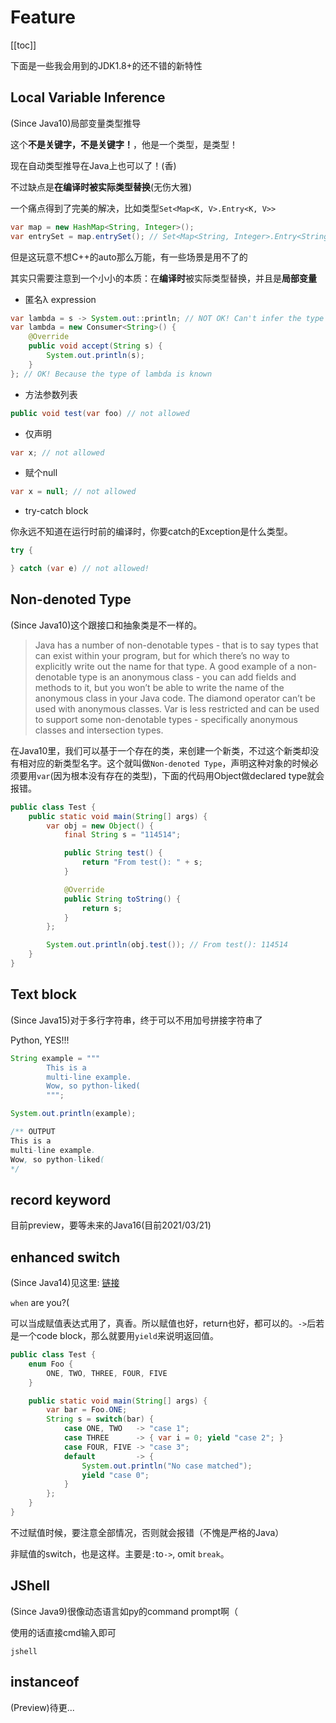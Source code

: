 # Feature

[[toc]]

下面是一些我会用到的JDK1.8+的还不错的新特性

## Local Variable Inference

(Since Java10)局部变量类型推导

这个**不是关键字，不是关键字！**，他是一个类型，是类型！

现在自动类型推导在Java上也可以了！(香)

不过缺点是**在编译时被实际类型替换**(无伤大雅)

一个痛点得到了完美的解决，比如类型`Set<Map<K, V>.Entry<K, V>>`

``` java
var map = new HashMap<String, Integer>();
var entrySet = map.entrySet(); // Set<Map<String, Integer>.Entry<String, Integer>>
```

但是这玩意不想C++的auto那么万能，有一些场景是用不了的

其实只需要注意到一个小小的本质：在**编译时**被实际类型替换，并且是**局部变量**

- 匿名λ expression

``` java
var lambda = s -> System.out::println; // NOT OK! Can't infer the type of lambda
var lambda = new Consumer<String>() {
    @Override
    public void accept(String s) {
        System.out.println(s);
    }
}; // OK! Because the type of lambda is known
```

- 方法参数列表

``` java
public void test(var foo) // not allowed
```

- 仅声明

``` java
var x; // not allowed
```

- 赋个null

``` java
var x = null; // not allowed
```

- try-catch block

你永远不知道在运行时前的编译时，你要catch的Exception是什么类型。

``` java
try {

} catch (var e) // not allowed!
```

## Non-denoted Type

(Since Java10)这个跟接口和抽象类是不一样的。

> Java has a number of non-denotable types - that is to say types that can exist within your program, but for which there’s no way to explicitly write out the name for that type. A good example of a non-denotable type is an anonymous class - you can add fields and methods to it, but you won’t be able to write the name of the anonymous class in your Java code. The diamond operator can’t be used with anonymous classes. Var is less restricted and can be used to support some non-denotable types - specifically anonymous classes and intersection types.

在Java10里，我们可以基于一个存在的类，来创建一个新类，不过这个新类却没有相对应的新类型名字。这个就叫做`Non-denoted Type`，声明这种对象的时候必须要用`var`(因为根本没有存在的类型)，下面的代码用Object做declared type就会报错。

``` java
public class Test {
    public static void main(String[] args) {
        var obj = new Object() {
            final String s = "114514";

            public String test() {
                return "From test(): " + s;
            }

            @Override
            public String toString() {
                return s;
            }
        };

        System.out.println(obj.test()); // From test(): 114514
    }
}
```

## Text block

(Since Java15)对于多行字符串，终于可以不用加号拼接字符串了

Python, YES!!!

``` java
String example = """
        This is a 
        multi-line example.
        Wow, so python-liked(
        """;

System.out.println(example);

/** OUTPUT
This is a
multi-line example.
Wow, so python-liked(
*/
```

## record keyword

目前preview，要等未来的Java16(目前2021/03/21)

## enhanced switch

(Since Java14)见这里: [链接](https://openjdk.java.net/jeps/361)

`when` are you?(

可以当成赋值表达式用了，真香。所以赋值也好，return也好，都可以的。`->`后若是一个code block，那么就要用`yield`来说明返回值。

``` java
public class Test {
    enum Foo {
        ONE, TWO, THREE, FOUR, FIVE
    }

    public static void main(String[] args) {
        var bar = Foo.ONE;
        String s = switch(bar) {
            case ONE, TWO   -> "case 1";
            case THREE      -> { var i = 0; yield "case 2"; }
            case FOUR, FIVE -> "case 3";
            default         -> {
                System.out.println("No case matched");
                yield "case 0";
            }
        };
    }
}
```

不过赋值时候，要注意全部情况，否则就会报错（不愧是严格的Java）

非赋值的switch，也是这样。主要是`:`to`->`, omit `break`。

## JShell

(Since Java9)很像动态语言如py的command prompt啊（

使用的话直接cmd输入即可

``` shell
jshell
```

## instanceof

(Preview)待更...
